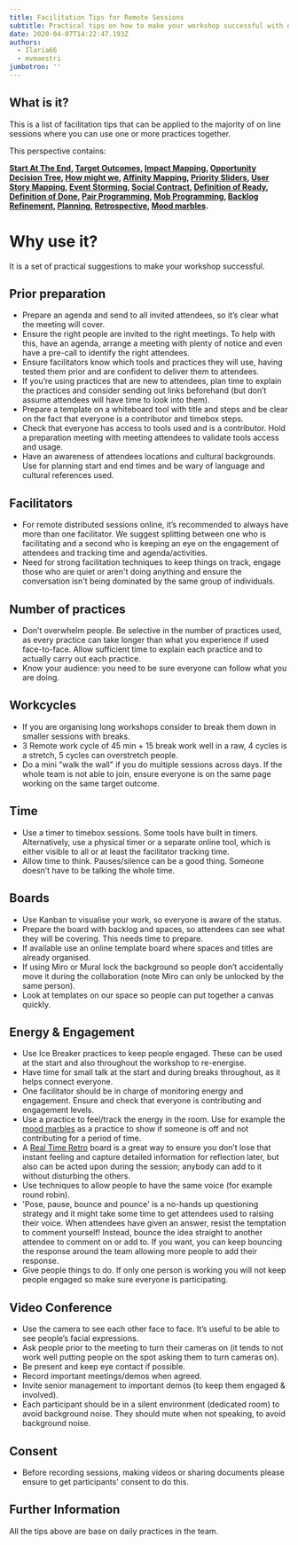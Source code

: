 ```yaml
---
title: Facilitation Tips for Remote Sessions
subtitle: Practical tips on how to make your workshop successful with distributed people
date: 2020-04-07T14:22:47.193Z
authors:
  - Ilaria66
  - mvmaestri
jumbotron: ''
---
```

## What is it?

This is a list of facilitation tips that can be applied to the majority of on line sessions where you can use one or more practices together.

This perspective contains:

**[Start At The End](https://openpracticelibrary.com/practice/start-at-the-end/), [Target Outcomes](https://openpracticelibrary.com/practice/target-outcomes/), [Impact Mapping](https://openpracticelibrary.com/practice/impact-mapping/), [Opportunity Decision Tree](https://openpracticelibrary.com/practice/opportunity-solution-tree/), [How might we](https://openpracticelibrary.com/practice/hmw/), [Affinity Mapping](https://openpracticelibrary.com/practice/affinity-mapping/), [Priority Sliders](https://openpracticelibrary.com/practice/priority-sliders/), [User Story Mapping](https://openpracticelibrary.com/practice/user-story-mapping/), [Event Storming](https://openpracticelibrary.com/practice/event-storming/),  [Social Contract](https://openpracticelibrary.com/practice/social-contract/), [Definition of Ready](https://openpracticelibrary.com/practice/definition-of-ready/), [Definition of Done](https://openpracticelibrary.com/practice/definition-of-done/), [Pair Programming](https://openpracticelibrary.com/practice/pair-programming/),  [Mob Programming](https://openpracticelibrary.com/practice/mob-programming/),  [Backlog Refinement](https://openpracticelibrary.com/practice/backlog-refinement/),  [Planning](https://openpracticelibrary.com/practice/iteration-planning/), [Retrospective](https://openpracticelibrary.com/practice/retrospectives/), [Mood marbles](https://openpracticelibrary.com/practice/team-sentiment/).**

# Why use it?

It is a set of practical suggestions to make your workshop successful.

## Prior preparation

* Prepare an agenda and send to all invited attendees, so it’s clear what the meeting will cover.
* Ensure the right people are invited to the right meetings. To help with this, have an agenda, arrange a meeting with plenty of notice and even have a pre-call to identify the right attendees.
* Ensure facilitators know which tools and practices they will use, having tested them prior and are confident to deliver them to attendees.
* If you’re using practices that are new to attendees, plan time to explain the practices and consider sending out links beforehand (but don’t assume attendees will have time to look into them).
* Prepare a template on a whiteboard tool with title and steps and be clear on the fact that everyone is a contributor and timebox steps.
* Check that everyone has access to tools used and is a contributor. Hold a preparation meeting with meeting attendees to validate tools access and usage.
* Have an awareness of attendees locations and cultural backgrounds. Use for planning start and end times and be wary of language and cultural references used.

## Facilitators

* For remote distributed sessions online, it’s recommended to always have more than one facilitator. We suggest splitting between one who is facilitating and a second who is keeping an eye on the engagement of attendees and tracking time and agenda/activities.
* Need for strong facilitation techniques to keep things on track, engage those who are quiet or aren't doing anything and ensure the conversation isn't being dominated by the same group of individuals.

## Number of practices

* Don’t overwhelm people. Be selective in the number of practices used, as every practice can take longer than what you experience if used face-to-face. Allow sufficient time to explain each practice and to actually carry out each practice.
* Know your audience: you need to be sure everyone can follow what you are doing.

## Workcycles

* If you are organising long workshops consider to break them down in smaller sessions with breaks.
* 3 Remote work cycle of 45 min + 15 break work well in a raw, 4 cycles is a stretch, 5 cycles can overstretch people.
* Do a mini "walk the wall" if you do multiple sessions across days. If the whole team is not able to join, ensure everyone is on the same page working on the same target outcome.

## Time

* Use a timer to timebox sessions. Some tools have built in timers. Alternatively, use a physical timer or a separate online tool, which is either visible to all or at least the facilitator tracking time.
* Allow time to think. Pauses/silence can be a good thing. Someone doesn’t have to be talking the whole time.

## Boards

* Use Kanban to visualise your work, so everyone is aware of the status.
* Prepare the board with backlog and spaces, so attendees can see what they will be covering. This needs time to prepare.
* If available use an online template board where spaces and titles are already organised.
* If using Miro or Mural lock the background so people don’t accidentally move it during the collaboration (note Miro can only be unlocked by the same person).
* Look at templates on our space so people can put together a canvas quickly.

## Energy & Engagement

* Use Ice Breaker practices to keep people engaged. These can be used at the start and also throughout the workshop to re-energise.
* Have time for small talk at the start and during breaks throughout, as it helps connect everyone.
* One facilitator should be in charge of monitoring energy and engagement. Ensure and check that everyone is contributing and engagement levels.
* Use a practice to feel/track the energy in the room. Use for example the [mood marbles](https://openpracticelibrary.com/practice/team-sentiment/) as a practice to show if someone is off and not contributing for a period of time.
* A [Real Time Retro](https://openpracticelibrary.com/practice/realtime-retrospective/) board is a great way to ensure you don’t lose that instant feeling and capture detailed information for reflection later, but also can be acted upon during the session; anybody can add to it without disturbing the others.
* Use techniques to allow people to have the same voice (for example round robin).
* 'Pose, pause, bounce and pounce' is a no-hands up questioning strategy and it might take some time to get attendees used to raising their voice. When  attendees have given an answer, resist the temptation to comment yourself! Instead, bounce the idea straight to another attendee to comment on or add to. If you want, you can keep bouncing the response around the team allowing more people to add their response.
* Give people things to do. If only one person is working you will not keep people engaged so make sure everyone is participating.

## Video Conference

* Use the camera to see each other face to face. It’s useful to be able to see people’s facial expressions.
* Ask people prior to the meeting to turn their cameras on (it tends to not work well putting people on the spot asking them to turn cameras on).
* Be present and keep eye contact if possible.
* Record important meetings/demos when agreed.
* Invite senior management to important demos (to keep them engaged & involved).
* Each participant should be in a silent environment (dedicated room) to avoid background noise. They should mute when not speaking, to avoid background noise.

## Consent

* Before recording sessions, making videos or sharing documents please ensure to get participants' consent to do this.

## Further Information

All the tips above are base on daily practices in the team.